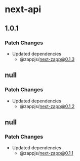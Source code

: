# next-api

## 1.0.1

### Patch Changes

- Updated dependencies
  - @zappjs/next-zapp@0.1.3

## null

### Patch Changes

- Updated dependencies
  - @zappjs/next-zapp@0.1.2

## null

### Patch Changes

- Updated dependencies
  - @zappjs/next-zapp@0.1.1
